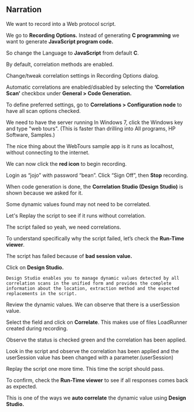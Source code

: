 

## Narration

We want to record into a Web protocol script.

We go to **Recording Options.** Instead of generating **C programming** we want to generate **JavaScript program code.**

So change the Language to **JavaScript** from default **C**.

By default, correlation methods are enabled. 

Change/tweak correlation settings in Recording Options dialog. 

Automatic correlations are enabled/disabled by selecting the **‘Correlation Scan’** checkbox under **General > Code Generation.**

To define preferred settings, 
go to **Correlations > Configuration node** 
to have all scan options checked. 

We need to have the server running In Windows 7, 
click the Windows key and type "web tours".
(This is faster than drilling into All programs, HP Software, Samples.)

The nice thing about the WebTours sample app is it runs as localhost, 
without connecting to the internet.

We can now click the **red icon** to begin recording.

Login as “jojo” with password “bean”. 
Click “Sign Off”, then **Stop** recording.

When code generation is done, 
the **Correlation Studio (Design Studio)** is shown because we asked for it.

Some dynamic values found may not need to be correlated.

Let's Replay the script to see if it runs without correlation.

The script failed so yeah, we need correlations. 

To understand specifically why the script failed, 
let’s check the **Run-Time viewer**.

The script has failed because of **bad session value.**

Click on **Design Studio.**

   ```
   Design Studio enables you to manage dynamic values detected by all correlation scans in the unified form and provides the complete information about the location, extraction method and the expected replacements in the script. 
   ```

Review the dynamic values. We can observe that there is a userSession value.

Select the field and click on **Correlate**.
This makes use of files LoadRunner created during recording.

Observe the status is checked green and the correlation has been applied.

Look in the script and observe the correlation has been applied 
and the userSession value has been changed with a parameter.(userSession)

Replay the script one more time.
This time the script should pass.

To confirm, check the **Run-Time viewer** to 
see if all responses comes back as expected.

This is one of the ways we **auto correlate** 
the dynamic value using **Design Studio.**

